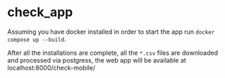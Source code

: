 # check_app

Assuming you have docker installed in order to start the app run 
`docker compose up --build`.

After all the installations are complete, all the `*.csv` files are downloaded and processed via postgress, the web app will be available at localhost:8000/check-mobile/
